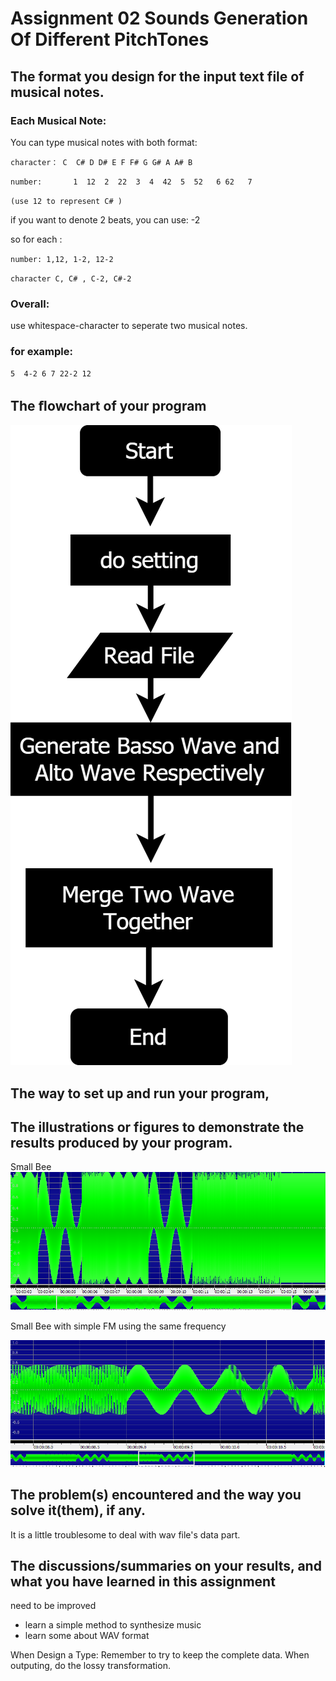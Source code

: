 # Assignment 02 Sounds Generation Of Different PitchTones
## The format you design for the input text file of musical notes.



### Each Musical Note:

You can type musical notes with both format:

`character： C  C# D D# E F F# G G# A A# B`

`number:       1  12  2  22  3  4  42  5  52   6 62   7 `

`(use 12 to represent C# )`



if you want to denote 2 beats, you can use: -2

so for each :

`number: 1,12, 1-2, 12-2`

`character C, C# , C-2, C#-2`


### Overall:

use whitespace-character to seperate two musical notes.

### for example:

`5  4-2 6 7 22-2 12`



## The ﬂowchart of your program

![flow chart](https://github.com/WinterPu/Exercise/blob/master/Multimedia%20Assignments/Assignment%2002%20-%20SoundsGenerationOfDifferentPitchTones/README_IMAGE/Flowchart.png?raw=true)

## The way to set up and run your program,
 


## The illustrations or figures to demonstrate the results produced by your program.

Small Bee 
![Small Bee Result](https://github.com/WinterPu/Exercise/blob/master/Multimedia%20Assignments/Assignment%2002%20-%20SoundsGenerationOfDifferentPitchTones/README_IMAGE/SmallBee.PNG?raw=true)

Small Bee with simple FM using the same frequency

![Small Bee FM Result](https://github.com/WinterPu/Exercise/blob/master/Multimedia%20Assignments/Assignment%2002%20-%20SoundsGenerationOfDifferentPitchTones/README_IMAGE/SmallBee_FM_Using%20The%20Same%20Frequency.PNG?raw=true)

## The problem(s) encountered and the way you solve it(them), if any.



It is a little troublesome to deal with wav file's data part.





## The discussions/summaries on your results, and what you have learned in this assignment


need to be improved


- learn a simple method to synthesize music
- learn some about WAV format


When Design a Type:
Remember to try to keep the complete data.
When outputing, do the lossy transformation.
